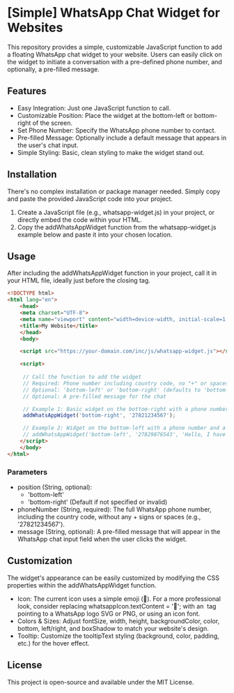 # [Simple] WhatsApp Chat Widget for Websites
This repository provides a simple, customizable JavaScript function to add a floating WhatsApp chat widget to your website. Users can easily click on the widget to initiate a conversation with a pre-defined phone number, and optionally, a pre-filled message.

## Features
- Easy Integration: Just one JavaScript function to call.
- Customizable Position: Place the widget at the bottom-left or bottom-right of the screen.
- Set Phone Number: Specify the WhatsApp phone number to contact.
- Pre-filled Message: Optionally include a default message that appears in the user's chat input.
- Simple Styling: Basic, clean styling to make the widget stand out.

## Installation
There's no complex installation or package manager needed. Simply copy and paste the provided JavaScript code into your project.

 1. Create a JavaScript file (e.g., whatsapp-widget.js) in your project, or directly embed the code within your HTML.
 2. Copy the addWhatsAppWidget function from the whatsapp-widget.js example below and paste it into your chosen location.

## Usage
After including the addWhatsAppWidget function in your project, call it in your HTML file, ideally just before the closing </body> tag.

```HTML
<!DOCTYPE html>
<html lang="en">
    <head>
	<meta charset="UTF-8">
	<meta name="viewport" content="width=device-width, initial-scale=1.0">
	<title>My Website</title>
    </head>
    <body>

	<script src="https://your-domain.com/inc/js/whatsapp-widget.js"></script>

	<script>
	 
	 // Call the function to add the widget
	 // Required: Phone number including country code, no "+" or spaces (e.g., "27821234567")
	 // Optional: 'bottom-left' or 'bottom-right' (defaults to 'bottom-right')
	 // Optional: A pre-filled message for the chat

	 // Example 1: Basic widget on the bottom-right with a phone number
	 addWhatsAppWidget('bottom-right', '27821234567');

	 // Example 2: Widget on the bottom-left with a phone number and a pre-filled message
	 // addWhatsAppWidget('bottom-left', '27829876543', 'Hello, I have a question about your service.');
	</script>
    </body>
</html>
```

### Parameters

- position (String, optional):
  - 'bottom-left'
  - 'bottom-right' (Default if not specified or invalid)
- phoneNumber (String, required): The full WhatsApp phone number, including the country code, without any + signs or spaces (e.g., '27821234567').
- message (String, optional): A pre-filled message that will appear in the WhatsApp chat input field when the user clicks the widget.

## Customization

The widget's appearance can be easily customized by modifying the CSS properties within the addWhatsAppWidget function.

 - Icon: The current icon uses a simple emoji (💬). For a more professional look, consider replacing whatsappIcon.textContent = '💬'; with an <img> tag pointing to a WhatsApp logo SVG or PNG, or using an icon font.
 - Colors & Sizes: Adjust fontSize, width, height, backgroundColor, color, bottom, left/right, and boxShadow to match your website's design.
 - Tooltip: Customize the tooltipText styling (background, color, padding, etc.) for the hover effect.

## License

This project is open-source and available under the MIT License.
